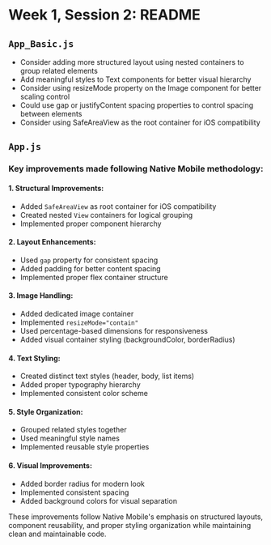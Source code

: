 # Week 1, Session 2: README

## `App_Basic.js`

- Consider adding more structured layout using nested <View> containers to group related elements
- Add meaningful styles to Text components for better visual hierarchy
- Consider using resizeMode property on the Image component for better scaling control
- Could use gap or justifyContent spacing properties to control spacing between elements
- Consider using SafeAreaView as the root container for iOS compatibility


## `App.js`

### Key improvements made following Native Mobile methodology:
#### 1. Structural Improvements:
- Added `SafeAreaView` as root container for iOS compatibility
- Created nested `View` containers for logical grouping
- Implemented proper component hierarchy
#### 2. Layout Enhancements:
- Used `gap` property for consistent spacing
- Added padding for better content spacing
- Implemented proper flex container structure
#### 3. Image Handling:
- Added dedicated image container
- Implemented `resizeMode="contain"`
- Used percentage-based dimensions for responsiveness
- Added visual container styling (backgroundColor, borderRadius)
#### 4. Text Styling:
- Created distinct text styles (header, body, list items)
- Added proper typography hierarchy
- Implemented consistent color scheme
#### 5. Style Organization:
- Grouped related styles together
- Used meaningful style names
- Implemented reusable style properties
#### 6. Visual Improvements:
- Added border radius for modern look
- Implemented consistent spacing
- Added background colors for visual separation

These improvements follow Native Mobile's emphasis on structured layouts, component reusability, and proper styling organization while maintaining clean and maintainable code. 